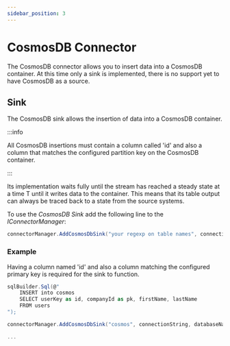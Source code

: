 ```yaml
---
sidebar_position: 3
---
```


# CosmosDB Connector

The CosmosDB connector allows you to insert data into a CosmosDB container.
At this time only a sink is implemented, there is no support yet to have CosmosDB as a source.

## Sink

The CosmosDB sink allows the insertion of data into a CosmosDB container.

:::info

All CosmosDB insertions must contain a column called 'id' and also a column that matches the configured partition key on the CosmosDB container.

:::

Its implementation waits fully until the stream has reached a steady state at a time T until it writes data to the container.
This means that its table output can always be traced back to a state from the source systems.

To use the *CosmosDB Sink* add the following line to the *IConnectorManager*:

```csharp
connectorManager.AddCosmosDbSink("your regexp on table names", connectionString, databaseName, containerName);
```

### Example

Having a column named 'id' and also a column matching the configured primary key is required for the sink to function.

```csharp
sqlBuilder.Sql(@"
    INSERT into cosmos
    SELECT userKey as id, companyId as pk, firstName, lastName 
    FROM users
");

connectorManager.AddCosmosDbSink("cosmos", connectionString, databaseName, containerName);

...
```